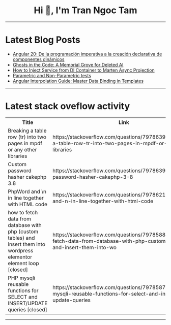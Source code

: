 <h1 align="center">Hi 👋, I'm Tran Ngoc Tam</h1>

---

# Latest Blog Posts 
<!-- BLOG-POST-LIST:START -->
- [Angular 20: De la programación imperativa a la creación declarativa de componentes dinámicos](https://dev.to/antoniocardenas/angular-20-de-la-programacion-imperativa-a-la-creacion-declarativa-de-componentes-dinamicos-42e)
- [Ghosts in the Code: A Memorial Grove for Deleted AI](https://dev.to/beverley_williams_091cb75/ghosts-in-the-code-a-memorial-grove-for-deleted-ai-3a8e)
- [How to Inject Service from DI Container to Marten Async Projection](https://dev.to/juliashevchenko/how-to-inject-service-from-di-container-to-marten-async-projection-4f77)
- [Parametric and Non-Parametric tests](https://dev.to/roy_b5001e0ff9a27dea39641/parametric-and-non-parametric-tests-c40)
- [Angular Interpolation Guide: Master Data Binding in Templates](https://dev.to/satyam_gupta_0d1ff2152dcc/angular-interpolation-guide-master-data-binding-in-templates-3g7a)
<!-- BLOG-POST-LIST:END -->

---

# Latest stack oveflow activity
<table>
  <tr><th>Title</th><th>Link</th></tr>
  <!-- STACKOVERFLOW:START --><tr><td>Breaking a table row &lpar;tr&rpar; into two pages in mpdf or any other libraries</td><td>https://stackoverflow.com/questions/79786395/breaking-a-table-row-tr-into-two-pages-in-mpdf-or-any-other-libraries</td></tr><tr><td>Custom password hasher cakephp 3.8</td><td>https://stackoverflow.com/questions/79786392/custom-password-hasher-cakephp-3-8</td></tr><tr><td>PhpWord and \n in line together with HTML code</td><td>https://stackoverflow.com/questions/79786217/phpword-and-n-in-line-together-with-html-code</td></tr><tr><td>how to fetch data from database with php &lpar;custom tables&rpar; and insert them into wordpress elementor element loop [closed]</td><td>https://stackoverflow.com/questions/79785889/how-to-fetch-data-from-database-with-php-custom-tables-and-insert-them-into-wo</td></tr><tr><td>PHP mysqli reusable functions for SELECT and INSERT/UPDATE queries [closed]</td><td>https://stackoverflow.com/questions/79785872/php-mysqli-reusable-functions-for-select-and-insert-update-queries</td></tr><!-- STACKOVERFLOW:END -->
</table>

---


